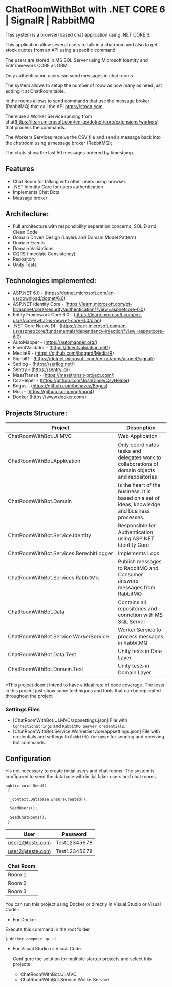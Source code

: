 # ChatRoomWithBot with .NET CORE 6 | SignalR | RabbitMQ
This system is a browser-based chat application using .NET CORE 6.

This application allow several users to talk in a chatroom and also to get stock quotes from an API using a specific command.

The users are stored in MS SQL Server using Microsoft Identity and Entiframework CORE as ORM. 

Only authentication users can send messages in chat rooms. 

The system allows to setup the number of roow as how many as need just adding it at ChatRoom table. 

In the rooms allows to send commands that use the message broker (RabbitMQ) that call the API https://stooq.com.

There are a Worker Service running from chat(https://learn.microsoft.com/en-us/dotnet/core/extensions/workers) that process the commands. 

The Workers Services receive the CSV file and send a message back into the chatroom using a message broker (RabbitMQ); 

The chats show the last 50 messages ordered by timestamp. 


## Features
  - Chat Room for talking with other users using browser. 
  - .NET Identity Core for users authentication
  - Implements Chat Bots
  - Message broker
  
## Architecture:

- Full architecture with responsibility separation concerns, SOLID and Clean Code
- Domain Driven Design (Layers and Domain Model Pattern)
- Domain Events
- Domain Validations
- CQRS (Imediate Consistency)
- Repository
- Unity Tests
  


## Technologies implemented:

- ASP.NET 6.0 - (https://dotnet.microsoft.com/en-us/download/dotnet/6.0)
- ASP.NET Identity Core - (https://learn.microsoft.com/pt-br/aspnet/core/security/authentication/?view=aspnetcore-6.0)
- Entity Framework Core 6.0 - (https://learn.microsoft.com/en-us/ef/core/what-is-new/ef-core-6.0/plan)
- .NET Core Native DI - (https://learn.microsoft.com/en-us/aspnet/core/fundamentals/dependency-injection?view=aspnetcore-6.0)
- AutoMapper - (https://automapper.org/)
- FluentValidator - (https://fluentvalidation.net/) 
- MediatR - (https://github.com/jbogard/MediatR)
- SignalR - (https://dotnet.microsoft.com/en-us/apps/aspnet/signalr)
- Serilog - (https://serilog.net/) 
- Sentry - (https://sentry.io/)
- MassTransit - (https://masstransit-project.com/)
- CsvHelper - (https://github.com/JoshClose/CsvHelper)
- Bogus - (https://github.com/bchavez/Bogus)
- Moq - (https://github.com/moq/moq4)
- Docker (https://www.docker.com/)


## Projects Structure:

| Project | Description |
| ------ | ------ |
| ChatRoomWithBot.UI.MVC | Web Application  |
| ChatRoomWithBot.Application | Only coordinates tasks and delegates work to collaborations of domain objects and repositories  |
| ChatRoomWithBot.Domain | Is the heart of the business. It is based on a set of ideas, knowledge and business processes.  |
| ChatRoomWithBot.Service.Identity | Responsible for Authentication using ASP.NET Identity Core  |
| ChatRoomWithBot.Services.BerechitLogger | Implements Logs   |
| ChatRoomWithBot.Services.RabbitMq | Publish messages to RabbitMQ and Consumer answers messages from RabbitMQ   |
| ChatRoomWithBot.Data | Contains all repositories and connction with MS SQL Server   |
| ChatRoomWithBot.Service.WorkerService | Worker Service to process messages in RabbitMQ   |
| ChatRoomWithBot.Data.Test | Unity tests in Data Layer   |
| ChatRoomWithBot.Domain.Test | Unity tests in Domain Layer   |


*This project doen't intend to have a ideal rate of code coverage. The tests in this project just show some techniques and tools that can be replicated throughout the project


### Settings Files

  - [ChatRoomWithBot.UI.MVC/appsettings.json] File with `ConnectionStrings` and `RabbitMQ Server credentials`.
  - [ChatRoomWithBot.Service.WorkerService/appsettings.json] File with credentials and settings to `RabbitMQ Consumer` for sending and receiving bot commands.



## Configuration

*Is not necessary to create initial users and chat rooms. The system is configured to seed the database with initial faker users and chat rooms. 


```
public void Seed()
 {

  _context.Database.EnsureCreated();

  SeedUsers();

  SeedChatRooms();
 }
```


| User | Password |
| ------ | ------ |
| user1@teste.com | Test12345678 |
| user2@teste.com | Test12345678 | 


| Chat Room  | 
| ------ |
| Room 1 |
| Room 2 | 
| Room 3 |


You can run this project using Docker or directly in Visual Studio or Visual Code :

  - For Docker
  
  Execute this command in the root folder
  
  ```sh
  $ docker-compose up -d 
  ```
  
- For Visual Studio or Visual Code
  
  Configure the solution for multiple startup projects and select this projects :
    - ChatRoomWithBot.UI.MVC
    - ChatRoomWithBot.Service.WorkerService